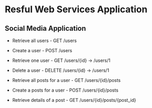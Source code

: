# Resful Web Services Application
## Social Media Application
- Retrieve all users  - GET /users
- Create a user       - POST /users
- Retrieve one user     - GET /users/{id} -> /users/1
- Delete a user         - DELETE /users/{id} -> /users/1

- Retrieve all posts for a user   - GET /users/{id}/posts
- Create a posts for a user       - POST /users/{id}/posts
- Retrieve details of a post      - GET /users/{id}/posts/{post_id}